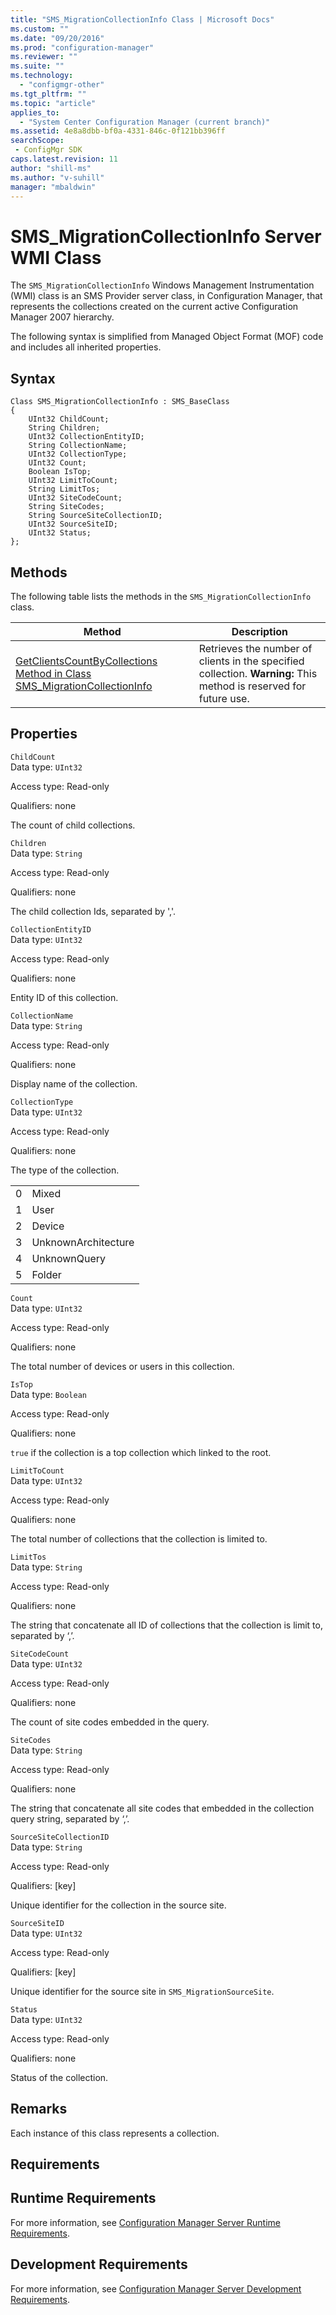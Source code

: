```yaml
---
title: "SMS_MigrationCollectionInfo Class | Microsoft Docs"
ms.custom: ""
ms.date: "09/20/2016"
ms.prod: "configuration-manager"
ms.reviewer: ""
ms.suite: ""
ms.technology:
  - "configmgr-other"
ms.tgt_pltfrm: ""
ms.topic: "article"
applies_to:
  - "System Center Configuration Manager (current branch)"
ms.assetid: 4e8a8dbb-bf0a-4331-846c-0f121bb396ffsearchScope: - ConfigMgr SDK
caps.latest.revision: 11
author: "shill-ms"
ms.author: "v-suhill"
manager: "mbaldwin"
---
```

# SMS_MigrationCollectionInfo Server WMI Class
The `SMS_MigrationCollectionInfo` Windows Management Instrumentation (WMI) class is an SMS Provider server class, in Configuration Manager, that represents the collections created on the current active Configuration Manager 2007 hierarchy.  

 The following syntax is simplified from Managed Object Format (MOF) code and includes all inherited properties.  

## Syntax  

```  
Class SMS_MigrationCollectionInfo : SMS_BaseClass  
{  
    UInt32 ChildCount;  
    String Children;  
    UInt32 CollectionEntityID;  
    String CollectionName;  
    UInt32 CollectionType;  
    UInt32 Count;  
    Boolean IsTop;  
    UInt32 LimitToCount;  
    String LimitTos;  
    UInt32 SiteCodeCount;  
    String SiteCodes;  
    String SourceSiteCollectionID;  
    UInt32 SourceSiteID;  
    UInt32 Status;  
};  
```  

## Methods  
 The following table lists the methods in the `SMS_MigrationCollectionInfo` class.  

|Method|Description|  
|------------|-----------------|  
|[GetClientsCountByCollections Method in Class SMS_MigrationCollectionInfo](../../../../develop/reference/core/migration/getclientscountbycollections-method-in-class-sms_migrationcollectioninfo.md)|Retrieves the number of clients in the specified collection. **Warning:**  This method is reserved for future use.|  

## Properties  
 `ChildCount`  
 Data type: `UInt32`  

 Access type: Read-only  

 Qualifiers: none  

 The count of child collections.  

 `Children`  
 Data type: `String`  

 Access type: Read-only  

 Qualifiers: none  

 The child collection Ids, separated by ','.  

 `CollectionEntityID`  
 Data type: `UInt32`  

 Access type: Read-only  

 Qualifiers: none  

 Entity ID of this collection.  

 `CollectionName`  
 Data type: `String`  

 Access type: Read-only  

 Qualifiers: none  

 Display name of the collection.  

 `CollectionType`  
 Data type: `UInt32`  

 Access type: Read-only  

 Qualifiers: none  

 The type of the collection.  

|||  
|-|-|  
|0|Mixed|  
|1|User|  
|2|Device|  
|3|UnknownArchitecture|  
|4|UnknownQuery|  
|5|Folder|  

 `Count`  
 Data type: `UInt32`  

 Access type: Read-only  

 Qualifiers: none  

 The total number of devices or users in this collection.  

 `IsTop`  
 Data type: `Boolean`  

 Access type: Read-only  

 Qualifiers: none  

 `true` if the collection is a top collection which linked to the root.  

 `LimitToCount`  
 Data type: `UInt32`  

 Access type: Read-only  

 Qualifiers: none  

 The total number of collections that the collection is limited to.  

 `LimitTos`  
 Data type: `String`  

 Access type: Read-only  

 Qualifiers: none  

 The string that concatenate all ID of collections that the collection is limit to, separated by ‘,’.  

 `SiteCodeCount`  
 Data type: `UInt32`  

 Access type: Read-only  

 Qualifiers: none  

 The count of site codes embedded in the query.  

 `SiteCodes`  
 Data type: `String`  

 Access type: Read-only  

 Qualifiers: none  

 The string that concatenate all site codes that embedded in the collection query string, separated by ‘,’.  

 `SourceSiteCollectionID`  
 Data type: `String`  

 Access type: Read-only  

 Qualifiers: [key]  

 Unique identifier for the collection in the source site.  

 `SourceSiteID`  
 Data type: `UInt32`  

 Access type: Read-only  

 Qualifiers: [key]  

 Unique identifier for the source site in `SMS_MigrationSourceSite`.  

 `Status`  
 Data type: `UInt32`  

 Access type: Read-only  

 Qualifiers: none  

 Status of the collection.  

## Remarks  
 Each instance of this class represents a collection.  

## Requirements  

## Runtime Requirements  
 For more information, see [Configuration Manager Server Runtime Requirements](../../../../develop/core/reqs/server-runtime-requirements.md).  

## Development Requirements  
 For more information, see [Configuration Manager Server Development Requirements](../../../../develop/core/reqs/server-development-requirements.md).
